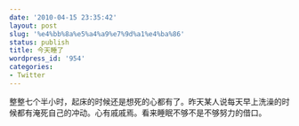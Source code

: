 ```yaml
---
date: '2010-04-15 23:35:42'
layout: post
slug: '%e4%bb%8a%e5%a4%a9%e7%9d%a1%e4%ba%86'
status: publish
title: 今天睡了
wordpress_id: '954'
categories:
- Twitter
---
```


整整七个半小时，起床的时候还是想死的心都有了。昨天某人说每天早上洗澡的时候都有淹死自己的冲动。心有戚戚焉。看来睡眠不够不是不够努力的借口。
